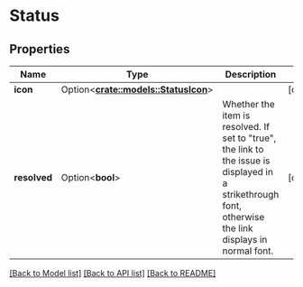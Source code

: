# Status

## Properties

Name | Type | Description | Notes
------------ | ------------- | ------------- | -------------
**icon** | Option<[**crate::models::StatusIcon**](Status_icon.md)> |  | [optional]
**resolved** | Option<**bool**> | Whether the item is resolved. If set to \"true\", the link to the issue is displayed in a strikethrough font, otherwise the link displays in normal font. | [optional]

[[Back to Model list]](../README.md#documentation-for-models) [[Back to API list]](../README.md#documentation-for-api-endpoints) [[Back to README]](../README.md)



